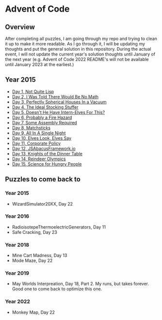 # Advent of Code

## Overview
After completing all puzzles, I am going through my repo and trying to clean it 
up to make it more readable. As I go through it, I will be updating my thoughts
and put the general solution in this repository. During the actual event, I will
not update the current year's solution thoughts until January of the next year 
(e.g. Advent of Code 2022 README's will not be available until January 2023 at 
the earliest.)

## Year 2015
* [Day 1, Not Quite Lisp](docs/year2015/day01/README.md)
* [Day 2, I Was Told There Would Be No Math](docs/year2015/day02/README.md)
* [Day 3, Perfectly Spherical Houses In a Vacuum](docs/year2015/day03/README.md)
* [Day 4, The Ideal Stocking Stuffer](docs/year2015/day04/README.md)
* [Day 5, Doesn't He Have Intern-Elves For This?](docs/year2015/day05/README.md)
* [Day 6, Probably a Fire Hazard](docs/year2015/day06/README.md)
* [Day 7, Some Assembly Required](docs/year2015/day07/README.md)
* [Day 8, Matchsticks](docs/year2015/day08/README.md)
* [Day 9, All In A Single Night](docs/year2015/day09/README.md)
* [Day 10, Elves Look, Elves Say](docs/year2015/day10/README.md)
* [Day 11, Corporate Policy](docs/year2015/day11/README.md)
* [Day 12, JSAbacusFramework.io](docs/year2015/day12/README.md)
* [Day 13, Knights of the Dinner Table](docs/year2015/day13/README.md)
* [Day 14, Reindeer Olympics](docs/year2015/day14/README.md)
* [Day 15, Science for Hungry People](docs/year2015/day15/README.md)

## Puzzles to come back to

### Year 2015
* WizardSimulator20XX, Day 22

### Year 2016
* RadioisotepeThermoelectricGenerators, Day 11
* Safe Cracking, Day 23

### Year 2018
* Mine Cart Madness, Day 13
* Mode Maze, Day 22

### Year 2019
* May Worlds Interpreation, Day 18, Part 2. My runs, but takes forever. Good one to come back to optimize this one.

### Year 2022
* Monkey Map, Day 22